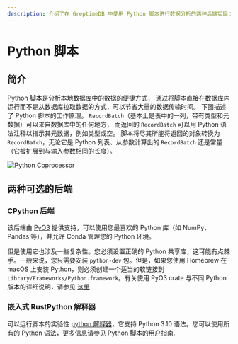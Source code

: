 ```yaml
---
description: 介绍了在 GreptimeDB 中使用 Python 脚本进行数据分析的两种后端实现：CPython 和嵌入式 RustPython 解释器。
---
```


# Python 脚本

## 简介

Python 脚本是分析本地数据库中的数据的便捷方式，
通过将脚本直接在数据库内运行而不是从数据库拉取数据的方式，可以节省大量的数据传输时间。
下图描述了 Python 脚本的工作原理。
`RecordBatch`（基本上是表中的一列，带有类型和元数据）可以来自数据库中的任何地方，
而返回的 `RecordBatch` 可以用 Python 语法注释以指示其元数据，例如类型或空。
脚本将尽其所能将返回的对象转换为 `RecordBatch`，无论它是 Python 列表、从参数计算出的 `RecordBatch` 还是常量（它被扩展到与输入参数相同的长度）。

![Python Coprocessor](/python-coprocessor.png)

## 两种可选的后端

### CPython 后端

该后端由 [PyO3](https://pyo3.rs/v0.18.1/) 提供支持，可以使用您最喜欢的 Python 库（如 NumPy、Pandas 等），并允许 Conda 管理您的 Python 环境。

但是使用它也涉及一些复杂性。您必须设置正确的 Python 共享库，这可能有点棘手。一般来说，您只需要安装 `python-dev` 包。但是，如果您使用 Homebrew 在 macOS 上安装 Python，则必须创建一个适当的软链接到 `Library/Frameworks/Python.framework`。有关使用 PyO3 crate 与不同 Python 版本的详细说明，请参见 [这里](https://pyo3.rs/v0.18.1/building_and_distribution#configuring-the-python-version)

### 嵌入式 RustPython 解释器

可以运行脚本的实验性 [python 解释器](https://github.com/RustPython/RustPython)，它支持 Python 3.10 语法。您可以使用所有的 Python 语法，更多信息请参见 [Python 脚本的用户指南](/user-guide/python-scripts/overview.md).

